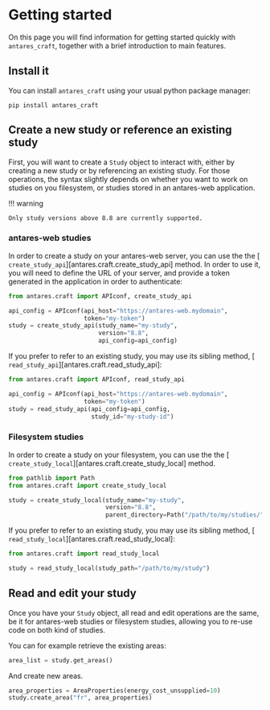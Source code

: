 # Getting started

On this page you will find information for getting started quickly with `antares_craft`, together with a brief
introduction to main features.

## Install it

You can install `antares_craft` using your usual python package manager:

```shell
pip install antares_craft
```

## Create a new study or reference an existing study

First, you will want to create a `Study` object to interact with, either by creating a new study or by referencing
an existing study.
For those operations, the syntax slightly depends on whether you want to work on studies on you filesystem, or studies
stored in an antares-web application.

!!! warning

    Only study versions above 8.8 are currently supported.

### antares-web studies

In order to create a study on your antares-web server, you can use the the [
`create_study_api`][antares.craft.create_study_api] method.
In order to use it, you will need to define the URL of your server, and provide a token generated in the application in
order to authenticate:

```python
from antares.craft import APIconf, create_study_api

api_config = APIconf(api_host="https://antares-web.mydomain",
                     token="my-token")
study = create_study_api(study_name="my-study",
                         version="8.8",
                         api_config=api_config)
```

If you prefer to refer to an existing study, you may use its sibling method, [
`read_study_api`][antares.craft.read_study_api]:

```python
from antares.craft import APIconf, read_study_api

api_config = APIconf(api_host="https://antares-web.mydomain",
                     token="my-token")
study = read_study_api(api_config=api_config,
                       study_id="my-study-id")
```

### Filesystem studies

In order to create a study on your filesystem, you can use the the [
`create_study_local`][antares.craft.create_study_local] method.

```python
from pathlib import Path
from antares.craft import create_study_local

study = create_study_local(study_name="my-study",
                           version="8.8",
                           parent_directory=Path("/path/to/my/studies/"))
```

If you prefer to refer to an existing study, you may use its sibling method, [
`read_study_local`][antares.craft.read_study_local]:

```python
from antares.craft import read_study_local

study = read_study_local(study_path="/path/to/my/study")
```

## Read and edit your study

Once you have your `Study` object, all read and edit operations are the same, be it for antares-web studies or
filesystem studies, allowing you to re-use code on both kind of studies.

You can for example retrieve the existing areas:

```python
area_list = study.get_areas()
```

And create new areas.

```python
area_properties = AreaProperties(energy_cost_unsupplied=10)
study.create_area("fr", area_properties)
```

